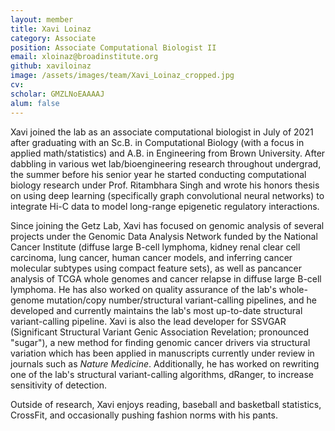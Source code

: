 ```yaml
---
layout: member
title: Xavi Loinaz
category: Associate
position: Associate Computational Biologist II
email: xloinaz@broadinstitute.org
github: xaviloinaz
image: /assets/images/team/Xavi_Loinaz_cropped.jpg
cv:
scholar: GMZLNoEAAAAJ
alum: false
---
```


Xavi joined the lab as an associate computational biologist in July of 2021 after graduating with an Sc.B. in Computational Biology (with a focus in applied math/statistics) and A.B. in Engineering from Brown University. After dabbling in various wet lab/bioengineering research throughout undergrad, the summer before his senior year he started conducting computational biology research under Prof. Ritambhara Singh and wrote his honors thesis on using deep learning (specifically graph convolutional neural networks) to integrate Hi-C data to model long-range epigenetic regulatory interactions. 

Since joining the Getz Lab, Xavi has focused on genomic analysis of several projects under the Genomic Data Analysis Network funded by the National Cancer Institute (diffuse large B-cell lymphoma, kidney renal clear cell carcinoma, lung cancer, human cancer models, and inferring cancer molecular subtypes using compact feature sets), as well as pancancer analysis of TCGA whole genomes and cancer relapse in diffuse large B-cell lymphoma. He has also worked on quality assurance of the lab's whole-genome mutation/copy number/structural variant-calling pipelines, and he developed and currently maintains the lab's most up-to-date structural variant-calling pipeline. Xavi is also the lead developer for SSVGAR (Significant Structural Variant Genic Association Revelation; pronounced "sugar"), a new method for finding genomic cancer drivers via structural variation which has been applied in manuscripts currently under review in journals such as *Nature Medicine*. Additionally, he has worked on rewriting one of the lab's structural variant-calling algorithms, dRanger, to increase sensitivity of detection. 

Outside of research, Xavi enjoys reading, baseball and basketball statistics, CrossFit, and occasionally pushing fashion norms with his pants.
